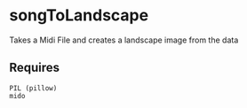 # songToLandscape
 Takes a Midi File and creates a landscape image from the data

[](images/Star-Wars-Theme.png)

## Requires
```
PIL (pillow)
mido
```